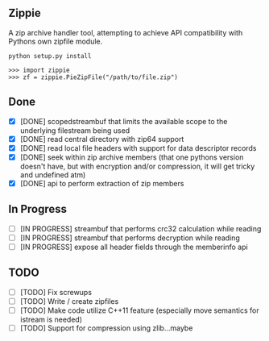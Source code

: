 ## Zippie

A zip archive handler tool, attempting to achieve API compatibility with Pythons own zipfile module.

    python setup.py install

    >>> import zippie
    >>> zf = zippie.PieZipFile("/path/to/file.zip")

## Done
 - [X] [DONE] scopedstreambuf that limits the available scope to the underlying filestream being used
 - [X] [DONE] read central directory with zip64 support
 - [X] [DONE] read local file headers with support for data descriptor records
 - [X] [DONE] seek within zip archive members (that one pythons version doesn't have, but with encryption and/or compression, it will get tricky and undefined atm)
 - [X] [DONE] api to perform extraction of zip members

## In Progress
 - [ ] [IN PROGRESS] streambuf that performs crc32 calculation while reading
 - [ ] [IN PROGRESS] streambuf that performs decryption while reading
 - [ ] [IN PROGRESS] expose all header fields through the memberinfo api

## TODO
 - [ ] [TODO] Fix screwups
 - [ ] [TODO] Write / create zipfiles
 - [ ] [TODO] Make code utilize C++11 feature (especially move semantics for istream is needed)
 - [ ] [TODO] Support for compression using zlib...maybe
